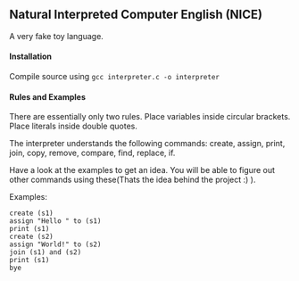 ## Natural Interpreted Computer English (NICE)
A very fake toy language.

#### Installation
Compile source using `gcc interpreter.c -o interpreter`

#### Rules and Examples

There are essentially only two rules. Place variables inside circular brackets. Place literals inside double quotes.

The interpreter understands the following commands: create, assign, print, join, copy, remove, compare, find, replace, if.

Have a look at the examples to get an idea. You will be able to figure out other commands using these(Thats the idea behind the project :) ).

Examples:

~~~
create (s1)
assign "Hello " to (s1)
print (s1)
create (s2)
assign "World!" to (s2)
join (s1) and (s2)
print (s1)
bye
~~~

